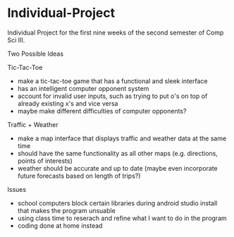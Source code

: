 # Individual-Project
Individual Project for the first nine weeks of the second semester of Comp Sci III.

Two Possible Ideas

Tic-Tac-Toe
- make a tic-tac-toe game that has a functional and sleek interface
- has an intelligent computer opponent system
- account for invalid user inputs, such as trying to put o's on top of already existing x's and vice versa
- maybe make different difficulties of computer opponents?

Traffic + Weather
- make a map interface that displays traffic and weather data at the same time
- should have the same functionality as all other maps (e.g. directions, points of interests)
- weather should be accurate and up to date (maybe even incorporate future forecasts based on length of trips?)

Issues
- school computers block certain libraries during android studio install that makes the program unsuable
- using class time to reserach and refine what I want to do in the program
- coding done at home instead
